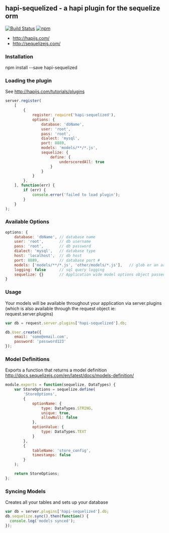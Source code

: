 ## hapi-sequelized - a hapi plugin for the sequelize orm

[![Build Status](https://travis-ci.org/danecando/hapi-sequelized.svg)](https://travis-ci.org/danecando/hapi-sequelized)
[![npm](https://img.shields.io/npm/dm/localeval.svg)](https://www.npmjs.com/package/hapi-sequelized)

* http://hapijs.com/
* http://sequelizejs.com/

### Installation
npm install --save hapi-sequelized

### Loading the plugin
See http://hapijs.com/tutorials/plugins     

```javascript
server.register(
    [
        {
            register: require('hapi-sequelized'),
            options: {
                database: 'dbName',
                user: 'root',
                pass: 'root',
                dialect: 'mysql',
                port: 8889,
                models: 'models/**/*.js',
                sequelize: {
                    define: {
                        underscoredAll: true
                    }
                }
            }
        },
    ], function(err) {
        if (err) {
            console.error('failed to load plugin');
        }
    }
);
```

### Available Options

```javascript
options: {
    database: 'dbName', // database name
    user: 'root',       // db username
    pass: 'root',       // db password
    dialect: 'mysql',   // database type
    host: 'localhost',  // db host
    port: 8889,         // database port #
    models: ['models/**/*.js', 'other/models/*.js'],   // glob or an array of globs to directories containing your sequelize models
    logging: false      // sql query logging
    sequelize: {}       // Application wide model options object passed to the Sequelize constructor http://docs.sequelizejs.com/en/latest/api/sequelize/#new-sequelizedatabase-usernamenull-passwordnull-options
}
```

### Usage
Your models will be available throughout your application via server.plugins (which is also available through the request object ie: request.server.plugins)

```javascript
var db = request.server.plugins['hapi-sequelized'].db;

db.User.create({
    email: 'some@email.com',
    password: 'password123'
});
```

### Model Definitions
Exports a function that returns a model definition 
http://docs.sequelizejs.com/en/latest/docs/models-definition/

```javascript
module.exports = function(sequelize, DataTypes) {
    var StoreOptions = sequelize.define(
        'StoreOptions',
        {
            optionName: {
                type: DataTypes.STRING,
                unique: true,
                allowNull: false
            },
            optionValue: {
                type: DataTypes.TEXT
            }
        },
        {
            tableName: 'store_config',
            timestamps: false
        }
    );

    return StoreOptions;
};
```

### Syncing Models
Creates all your tables and sets up your database

```javascript
var db = server.plugins['hapi-sequelized'].db;
db.sequelize.sync().then(function() {
  console.log('models synced');
});
```
